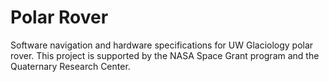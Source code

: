 # Polar Rover
Software navigation and hardware specifications for UW Glaciology polar rover. This project is supported by the NASA Space Grant program and the Quaternary Research Center.
